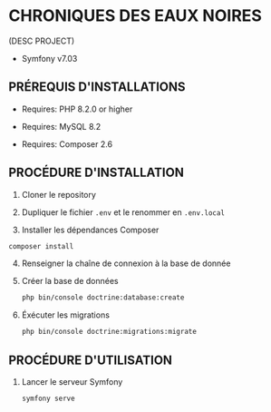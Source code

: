# CHRONIQUES DES EAUX NOIRES

(DESC PROJECT)
- Symfony v7.03
## PRÉREQUIS D'INSTALLATIONS

- Requires: PHP 8.2.0 or higher

- Requires: MySQL 8.2

- Requires: Composer 2.6

## PROCÉDURE D'INSTALLATION

1. Cloner le repository

2. Dupliquer le fichier `.env` et le renommer en `.env.local`

3. Installer les dépendances Composer
```bash
composer install
```

4. Renseigner la chaîne de connexion à la base de donnée

5. Créer la base de données
    ```bash
    php bin/console doctrine:database:create
    ```

5. Éxécuter les migrations
    ```bash
    php bin/console doctrine:migrations:migrate
    ```

## PROCÉDURE D'UTILISATION

1. Lancer le serveur Symfony
    ```bash
    symfony serve
    ```
